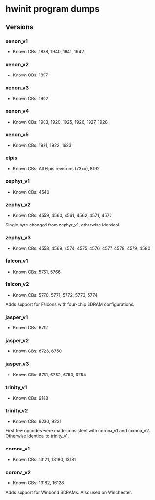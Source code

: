 # hwinit program dumps

## Versions

### xenon_v1

- Known CBs: 1888, 1940, 1941, 1942

### xenon_v2

- Known CBs: 1897

### xenon_v3

- Known CBs: 1902

### xenon_v4

- Known CBs: 1903, 1920, 1925, 1926, 1927, 1928

### xenon_v5

- Known CBs: 1921, 1922, 1923

### elpis

- Known CBs: All Elpis revisions (73xx), 8192

### zephyr_v1

- Known CBs: 4540

### zephyr_v2

- Known CBs: 4559, 4560, 4561, 4562, 4571, 4572

Single byte changed from zephyr_v1, otherwise identical.

### zephyr_v3

- Known CBs: 4558, 4569, 4574, 4575, 4576, 4577, 4578, 4579, 4580

### falcon_v1

- Known CBs: 5761, 5766

### falcon_v2

- Known CBs: 5770, 5771, 5772, 5773, 5774

Adds support for Falcons with four-chip SDRAM configurations.

### jasper_v1

- Known CBs: 6712

### jasper_v2

- Known CBs: 6723, 6750

### jasper_v3

- Known CBs: 6751, 6752, 6753, 6754

### trinity_v1

- Known CBs: 9188

### trinity_v2

- Known CBs: 9230, 9231

First few opcodes were made consistent with corona_v1 and corona_v2. Otherwise identical to trinity_v1.

### corona_v1

- Known CBs: 13121, 13180, 13181

### corona_v2

- Known CBs: 13182, 16128

Adds support for Winbond SDRAMs. Also used on Winchester.
